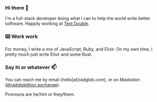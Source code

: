 ### Hi there 👋

I'm a full-stack developer doing what I can to help the world write better software. Happily working at [Test Double](https://testdouble.com).

### ⌨️ Work work
For money, I write a mix of JavaScript, Ruby, and Elixir. On my own time, I pretty much just write Elixir and some Rust.

### Say hi or whatever 📫 
You can reach me by email (hello[at]radglob.com), or on Mastodon ([@radglob@ioc.exchange](https://ioc.exchange/web/@radglob)).

Pronouns are he/him or they/them.
